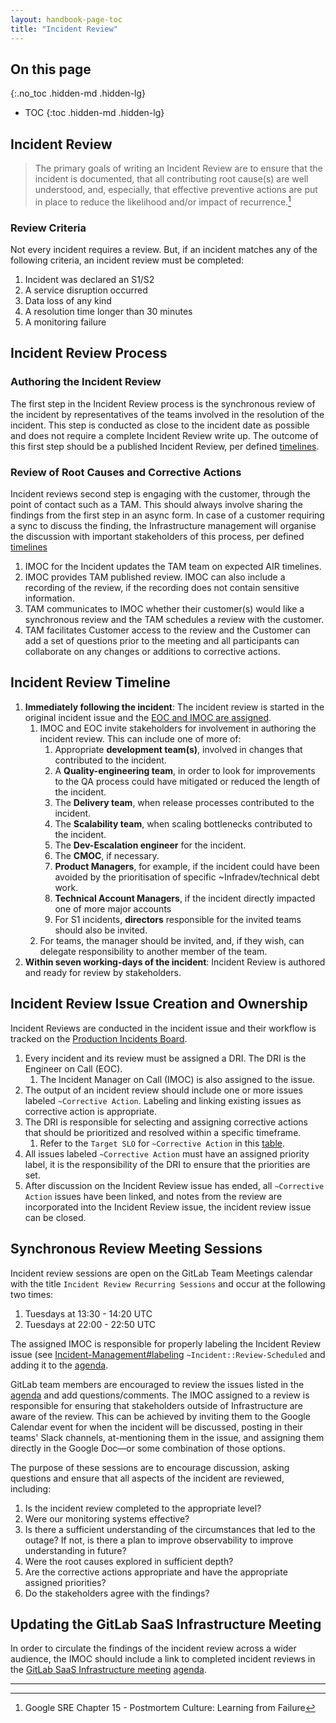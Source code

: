 ```yaml
---
layout: handbook-page-toc
title: "Incident Review"
---
```


## On this page

{:.no_toc .hidden-md .hidden-lg}

- TOC
{:toc .hidden-md .hidden-lg}

## Incident Review

> The primary goals of writing an Incident Review are to ensure that the incident is documented, that all contributing root cause(s) are well understood, and, especially, that effective preventive actions are put in place to reduce the likelihood and/or impact of recurrence.[^1]

### Review Criteria
Not every incident requires a review. But, if an incident matches any of the following criteria, an incident review must be completed:

1. Incident was declared an S1/S2
1. A service disruption occurred
1. Data loss of any kind
1. A resolution time longer than 30 minutes
1. A monitoring failure

## Incident Review Process

### Authoring the Incident Review

The first step in the Incident Review process is the synchronous review of the incident by representatives of the teams involved in the resolution of the incident. This step is conducted as close to the incident date as possible and does not require a complete Incident Review write up. The outcome of this first step should be a published Incident Review, per defined [timelines](#incident-review-timeline).

### Review of Root Causes and Corrective Actions

Incident reviews second step is engaging with the customer, through the point of contact such as a TAM. This should always involve sharing the findings from the first step in an async form. In case of a customer requiring a sync to discuss the finding, the Infrastructure management will organise the discussion with important stakeholders of this process, per defined [timelines](#incident-review-timeline)

1. IMOC for the Incident updates the TAM team on expected AIR timelines.
1. IMOC provides TAM published review. IMOC can also include a recording of the review, if the recording does not contain sensitive information.
1. TAM communicates to IMOC whether their customer(s) would like a synchronous review and the TAM schedules a review with the customer.
1. TAM facilitates Customer access to the review and the Customer can add a set of questions prior to the meeting and all participants can collaborate on any changes or additions to corrective actions.

## Incident Review Timeline

1. **Immediately following the incident**: The incident review is started in the original incident issue and the [EOC and IMOC are assigned](#incident-review-issue-creation-and-ownership).
   1. IMOC and EOC invite stakeholders for involvement in authoring the incident review. This can include one of more of:
       1. Appropriate **development team(s)**, involved in changes that contributed to the incident.
       1. A **Quality-engineering team**, in order to look for improvements to the QA process could have mitigated or reduced the length of the incident.
       1. The **Delivery team**, when release processes contributed to the incident.
       1. The **Scalability team**, when scaling bottlenecks contributed to the incident.
       1. The **Dev-Escalation engineer** for the incident.
       1. The **CMOC**, if necessary.
       1. **Product Managers**, for example, if the incident could have been avoided by the prioritisation of specific ~Infradev/technical debt work.
       1. **Technical Account Managers**, if the incident directly impacted one of more major accounts
       1. For S1 incidents, **directors** responsible for the invited teams should also be invited.
   1. For teams, the manager should be invited, and, if they wish, can delegate responsibility to another member of the team.
1. **Within seven working-days of the incident**: Incident Review is authored and ready for review by stakeholders.

## Incident Review Issue Creation and Ownership

Incident Reviews are conducted in the incident issue and their workflow is tracked on the [Production Incidents Board](https://gitlab.com/gitlab-com/gl-infra/production/-/boards/1717012?label_name[]=incident).

1. Every incident and its review must be assigned a DRI. The DRI is the Engineer on Call (EOC).
   1. The Incident Manager on Call (IMOC) is also assigned to the issue.
1. The output of an incident review should include one or more issues labeled `~Corrective Action`.  Labeling and linking existing issues as corrective action is appropriate.
1. The DRI is responsible for selecting and assigning corrective actions that should be prioritized and resolved within a specific timeframe.
   1. Refer to the `Target SLO` for `~Corrective Action` in this [table](https://about.gitlab.com/handbook/engineering/quality/issue-triage/#priority).
1. All issues labeled `~Corrective Action` must have an assigned priority label, it is the responsibility of the DRI to ensure that the priorities are set.
1. After discussion on the Incident Review issue has ended, all `~Corrective Action` issues have been linked, and notes from the review are incorporated into the Incident Review issue, the incident review issue can be closed.

## Synchronous Review Meeting Sessions

Incident review sessions are open on the GitLab Team Meetings calendar with the title `Incident Review Recurring Sessions` and occur at the following two times: 
1. Tuesdays at 13:30 - 14:20 UTC
1. Tuesdays at 22:00 - 22:50 UTC

The assigned IMOC is responsible for properly labeling the Incident Review issue (see [Incident-Management#labeling](https://about.gitlab.com/handbook/engineering/infrastructure/incident-management/#labeling) `~Incident::Review-Scheduled` and adding it to the [agenda](https://docs.google.com/document/d/1Llm9tXHC2dNt_eercRUUXlUyWmOVw00wmXWQQbWvv2c/edit#).

GitLab team members are encouraged to review the issues listed in the [agenda](https://docs.google.com/document/d/1Llm9tXHC2dNt_eercRUUXlUyWmOVw00wmXWQQbWvv2c/edit#) and add questions/comments. The IMOC assigned to a review is responsible for ensuring that stakeholders outside of Infrastructure are aware of the review. This can be achieved by inviting them to the Google Calendar event for when the incident will be discussed, posting in their teams' Slack channels, at-mentioning them in the issue, and assigning them directly in the Google Doc&mdash;or some combination of those options.

The purpose of these sessions are to encourage discussion, asking questions and ensure that all aspects of the incident are reviewed, including:

1. Is the incident review completed to the appropriate level?
1. Were our monitoring systems effective?
1. Is there a sufficient understanding of the circumstances that led to the outage? If not, is there a plan to improve observability to improve understanding in future?
1. Were the root causes explored in sufficient depth?
1. Are the corrective actions appropriate and have the appropriate assigned priorities?
1. Do the stakeholders agree with the findings?

## Updating the GitLab SaaS Infrastructure Meeting

In order to circulate the findings of the incident review across a wider audience, the IMOC should include a link to completed incident reviews in the [GitLab SaaS Infrastructure meeting](/handbook/engineering/infrastructure/#gitlab-saas-infrastructure) [agenda](https://docs.google.com/document/d/1fLQQBKt0mShmTk_mJ-BmBM6OFjal63-AH7yKSbMg6_s/edit#).

---

[^1]: Google SRE Chapter 15 - Postmortem Culture: Learning from Failure
